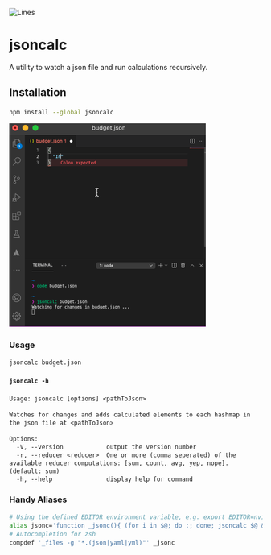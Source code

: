 ![Lines](https://img.shields.io/badge/Coverage-85.37%25-yellow.svg)

# jsoncalc

A utility to watch a json file and run calculations recursively.

## Installation

```bash
npm install --global jsoncalc
```

![](sample/jsoncalc-vscode.gif)

### Usage

```bash
jsoncalc budget.json
```

#### `jsoncalc -h`

```text
Usage: jsoncalc [options] <pathToJson>

Watches for changes and adds calculated elements to each hashmap in the json file at <pathToJson>

Options:
  -V, --version            output the version number
  -r, --reducer <reducer>  One or more (comma seperated) of the available reducer computations: [sum, count, avg, yep, nope]. (default: sum)
  -h, --help               display help for command
```

### Handy Aliases

```bash
# Using the defined EDITOR environment variable, e.g. export EDITOR=nvim
alias jsonc='function _jsonc(){ (for i in $@; do :; done; jsoncalc $@ & $EDITOR $i) }; _jsonc'
# Autocompletion for zsh
compdef '_files -g "*.(json|yaml|yml)"' _jsonc
```
